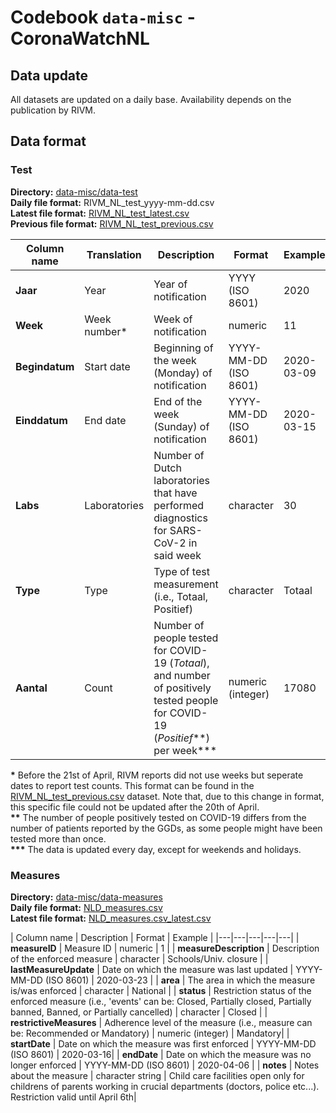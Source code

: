 # Codebook `data-misc` - CoronaWatchNL

## Data update

All datasets are updated on a daily base. Availability depends on the publication by RIVM.

## Data format

### Test

**Directory:** [data-misc/data-test](data-test) <br>
**Daily file format:** RIVM_NL_test_yyyy-mm-dd.csv<br>
**Latest file format:** [RIVM_NL_test_latest.csv](data-test/RIVM_NL_test_latest.csv)<br>
**Previous file format:** [RIVM_NL_test_previous.csv](data-test/RIVM_NL_test_previous.csv)<br>

| Column name | Translation | Description | Format | Example |
|---|---|---|---|---|
| **Jaar** | Year | Year of notification | YYYY (ISO 8601) | 2020 |
| **Week** | Week number\* | Week of notification | numeric | 11 |
| **Begindatum** | Start date | Beginning of the week (Monday) of notification | YYYY-MM-DD (ISO 8601) | 2020-03-09 |
| **Einddatum** | End date | End of the week (Sunday) of notification | YYYY-MM-DD (ISO 8601) | 2020-03-15 |
| **Labs** | Laboratories | Number of Dutch laboratories that have performed diagnostics for SARS-CoV-2 in said week | character | 30 |
| **Type** | Type | Type of test measurement (i.e., Totaal, Positief) | character | Totaal |
| **Aantal** | Count | Number of people tested for COVID-19 (*Totaal*), and number of positively tested people for COVID-19 (*Positief*\*\*) per week\*\*\* | numeric (integer) | 17080|

**\*** Before the 21st of April, RIVM reports did not use weeks but seperate dates to report test counts. This format can be found in the [RIVM_NL_test_previous.csv](data-national/RIVM_NL_test_previous.csv) dataset. Note that, due to this change in format, this specific file could not be updated after the 20th of April.<br/> 
**\*\*** The number of people positively tested on COVID-19 differs from the number of patients reported by the GGDs, as some people might have been tested more than once. <br/>
**\*\*\*** The data is updated every day, except for weekends and holidays. <br/>


### Measures

**Directory:** [data-misc/data-measures](data-measures) <br>
**Daily file format:** [NLD_measures.csv](data-measures/NLD_measures.csv) <br>
**Latest file format:** [NLD_measures.csv_latest.csv](data-measures/NLD_measures_latest.csv)<br>

| Column name | Description | Format | Example |
|---|---|---|---|---|
| **measureID** | Measure ID | numeric | 1 |
| **measureDescription** | Description of the enforced measure | character | Schools/Univ. closure |
| **lastMeasureUpdate** | Date on which the measure was last updated | YYYY-MM-DD (ISO 8601) |  	2020-03-23 |
| **area** | The area in which the measure is/was enforced | character | National |
| **status** | Restriction status of the enforced measure (i.e., 'events' can be: Closed, Partially closed, Partially banned, Banned, or Partially cancelled) | character | Closed |
| **restrictiveMeasures** | Adherence level of the measure (i.e., measure can be: Recommended or Mandatory)  | numeric (integer) | Mandatory|
| **startDate** | Date on which the measure was first enforced | YYYY-MM-DD (ISO 8601) | 2020-03-16|
| **endDate** | Date on which the measure was no longer enforced | YYYY-MM-DD (ISO 8601) | 2020-04-06 |
| **notes** | Notes about the measure | character string | Child care facilities open only for childrens of parents working in crucial departments (doctors, police etc...). Restriction valid until April 6th|